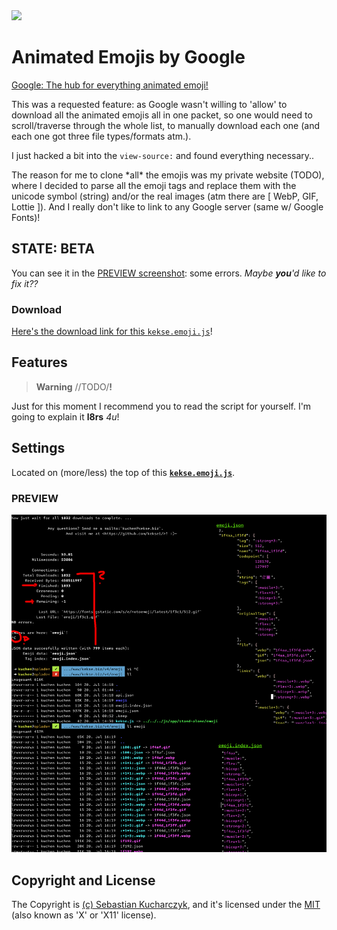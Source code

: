 <img src="https://kekse.biz/php/count.php?override=github:noto-emoji-animation&text=`noto-emoji-animation`" />

# Animated Emojis by Google
[Google: The hub for everything animated emoji!](https://googlefonts.github.io/noto-emoji-animation/)

This was a requested feature: as Google wasn't willing to 'allow' to download all the animated emojis
all in one packet, so one would need to scroll/traverse through the whole list, to manually download
each one (and each one got three file types/formats atm.).

I just hacked a bit into the `view-source:` and found everything necessary..

The reason for me to clone \*all\* the emojis was my private website (TODO), where I decided to parse
all the emoji tags and replace them with the unicode symbol (string) and/or the real images (atm there
are [ WebP, GIF, Lottie ]). And I really don't like to link to any Google server (same w/ Google Fonts)!

## STATE: **BETA**
You can see it in the [PREVIEW screenshot](docs/preview.png): some errors. *Maybe **you**'d like to fix it??*

### Download
[Here's the download link for this `kekse.emoji.js`](src/kekse.emoji.js)!

## Features
> **Warning**
> \/\/TODO\/**!**

Just for this moment I recommend you to read the script for yourself. I'm going to explain it **l8rs** *4u*!

## Settings
Located on (more/less) the top of this **[`kekse.emoji.js`](src/kekse.emoji.js)**.

### PREVIEW
![PREVIEW screenshot](docs/preview.png)

## Copyright and License
The Copyright is [(c) Sebastian Kucharczyk](COPYRIGHT.txt),
and it's licensed under the [MIT](LICENSE.txt) (also known as 'X' or 'X11' license).
